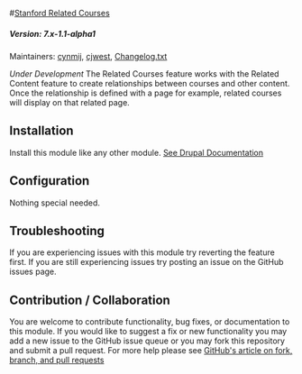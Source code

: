 #[Stanford Related Courses](https://github.com/SU-SWS/stanford_related_content/tree/7.x-1.x/modules/stanford_related_courses)
##### Version: 7.x-1.1-alpha1

Maintainers: [cynmij](https://github.com/cynmij), [cjwest](https://github.com/cjwest),
[Changelog.txt](CHANGELOG.txt)

*Under Development*
The Related Courses feature works with the Related Content feature to create relationships between courses and other content.
Once the relationship is defined with a page for example, related courses will display on that related page.

Installation
---

Install this module like any other module. [See Drupal Documentation](https://drupal.org/documentation/install/modules-themes/modules-7)

Configuration
---

Nothing special needed.

Troubleshooting
---

If you are experiencing issues with this module try reverting the feature first. If you are still experiencing issues try posting an issue on the GitHub issues page.

Contribution / Collaboration
---

You are welcome to contribute functionality, bug fixes, or documentation to this module. If you would like to suggest a fix or new functionality you may add a new issue to the GitHub issue queue or you may fork this repository and submit a pull request. For more help please see [GitHub's article on fork, branch, and pull requests](https://help.github.com/articles/using-pull-requests)
